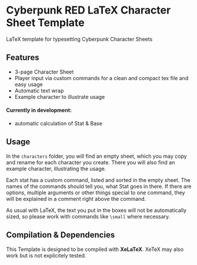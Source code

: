 # Cyberpunk RED LaTeX Character Sheet Template
LaTeX template for typesetting Cyberpunk Character Sheets

## Features
- 3-page Character Sheet
- Player input via custom commands for a clean and compact tex file and easy usage
- Automatic text wrap
- Example character to illustrate usage

#### Currently in development:
- automatic calculation of Stat & Base

## Usage
In the ```characters``` folder, you will find an empty sheet, which you may copy and rename for each character you create. There you will also find an example character, illustrating the usage.

Each stat has a custom command, listed and sorted in the empty sheet. The names of the commands should tell you, what Stat goes in there. If there are options, multiple arguments or other things special to one command, they will be explained in a comment right above the command.

As usual with LaTeX, the text you put in the boxes will not be automatically sized, so please work with commands like ```\small``` where necessary.
## Compilation & Dependencies
This Template is designed to be compiled with **XeLaTeX**. XeTeX may also work but is not explicitely tested.
